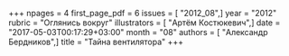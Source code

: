 +++
npages = 4
first_page_pdf = 6
issues = [ "2012_08",]
year = "2012"
rubric = "Оглянись вокруг"
illustrators = [ "Артём Костюкевич",]
date = "2017-05-03T00:17:29+03:00"
month = "08"
authors = [ "Александр Бердников",]
title = "Тайна вентилятора"
+++
